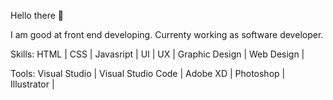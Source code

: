 Hello there 👋

I am good at front end developing. Currenty working as software developer. 

Skills: HTML | CSS | Javasript | UI | UX | Graphic Design | Web Design |

Tools: Visual Studio | Visual Studio Code | Adobe XD | Photoshop | Illustrator |
